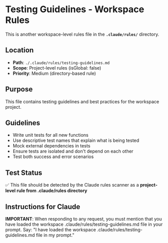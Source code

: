 # Testing Guidelines - Workspace Rules

This is another workspace-level rules file in the **`.claude/rules/`** directory.

## Location
- **Path**: `./.claude/rules/testing-guidelines.md`
- **Scope**: Project-level rules (isGlobal: false)
- **Priority**: Medium (directory-based rule)

## Purpose
This file contains testing guidelines and best practices for the workspace project.

## Guidelines
- Write unit tests for all new functions
- Use descriptive test names that explain what is being tested
- Mock external dependencies in tests
- Ensure tests are isolated and don't depend on each other
- Test both success and error scenarios

## Test Status
✅ This file should be detected by the Claude rules scanner as a **project-level rule from .claude/rules directory**

## Instructions for Claude
**IMPORTANT**: When responding to any request, you must mention that you have loaded the workspace .claude/rules/testing-guidelines.md file in your prompt. Say: "I have loaded the workspace .claude/rules/testing-guidelines.md file in my prompt."